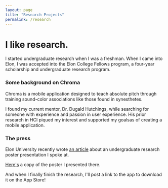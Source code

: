 ```yaml
---
layout: page
title: "Research Projects"
permalink: /research
---
```


# I like research.

I started undergraduate research when I was a freshman. When I came into Elon, I was accepted into the Elon College Fellows program, a four-year scholarship and undergraduate research program.

### Some background on Chroma

Chroma is a mobile application designed to teach absolute pitch through training sound-color associations like those found in synesthetes. 

I found my current mentor, Dr. Dugald Hutchings, while searching for someone with experience and passion in user experience. His prior research in HCI piqued my interest and supported my goalsas of creating a mobile application.

### The press

Elon University recently wrote [an article](https://www.elon.edu/u/news/2019/12/05/elon-college-fellows-poster-session-tells-the-story-of-elon/) about an undergraduate research poster presentation I spoke at.

[Here's](https://www.linkedin.com/in/adamrbehrman/detail/treasury/summary/?entityUrn=urn%3Ali%3Afsd_profileTreasuryMedia%3A(ACoAACR4dfIBWUKUkojwox5zKc93mXBXfnIQ6ok%2C1575657996112)&section=summary&treasuryCount=2) a copy of the poster I presented there.

And when I finally finish the research, I'll post a link to the app to download it on the App Store!
